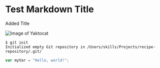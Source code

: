 # Test Markdown Title

Added Title



![Image of Yaktocat](https://octodex.github.com/images/yaktocat.png)



```
$ git init
Initialized empty Git repository in /Users/skills/Projects/recipe-repository/.git/
```



``` javascript
var myVar = "Hello, world!";
```

